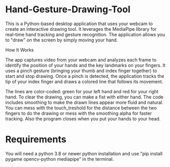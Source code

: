 # Hand-Gesture-Drawing-Tool
This is a Python-based desktop application that uses your webcam to create an interactive drawing tool. It leverages the MediaPipe library for real-time hand tracking and gesture recognition. The application allows you to "draw" on the screen by simply moving your hand.

How It Works

The app captures video from your webcam and analyzes each frame to identify the position of your hands and the key landmarks on your fingers. It uses a pinch gesture (bringing your thumb and index finger together) to start and stop drawing. Once a pinch is detected, the application tracks the tip of your index finger and draws a colored line that follows its movement.

The lines are color-coded: green for your left hand and red for your right hand. To clear the drawing, you can make a fist with either hand. The code includes smoothing to make the drawn lines appear more fluid and natural. You can mess with the touch_treshold for the distance between the two fingers to do the drawing or mess with the smoothing alpha for faster tracking. Also the program closes when you put your hands to your head.
# Requirements

You will need a python 3.8 or newer python installation and use "pip install pygame opencv-python mediapipe" in the terminal.
